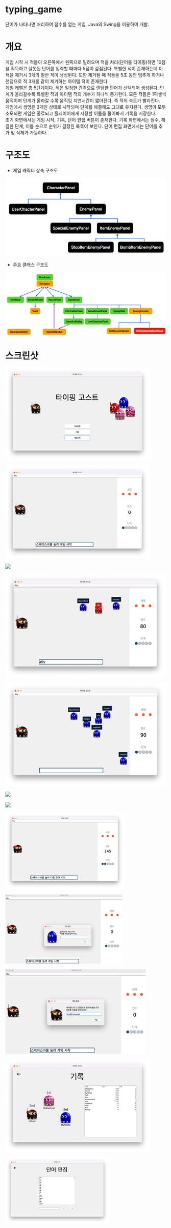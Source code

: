 # typing_game

단어가 나타나면 처리하여 점수를 얻는 게임. Java의 Swing을 이용하여 개발.

# 개요

게임 시작 시 적들이 오른쪽에서 왼쪽으로 밀려오며 적을 처리(단어를 타이핑)하면 10점을 획득하고 잘못된 단어를 입력할 때마다 5점이 감점된다. 특별한 적이 존재하는데 이 적을 제거시 3개의 일반 적이 생성된다. 또한 제거될 때 적들을 5초 동안 멈추게 하거나 랜덤으로 적 3개를 같이 제거하는 아이템 적이 존재한다.  
게임 레벨은 총 5단계이다. 적은 일정한 간격으로 랜덤한 단어가 선택되어 생성된다. 단계가 올라갈수록 특별한 적과 아이템 적의 개수가 하나씩 증가한다. 모든 적들은 1픽셀씩 움직이며 단계가 올라갈 수록 움직임 지연시간이 짧아진다. 즉 적의 속도가 빨라진다.  
게임에서 생명은 3개인 상태로 시작되며 단계를 해결해도 그대로 유지된다. 생명이 모두 소모되면 게임은 종료되고 플레이어에게 저장할 이름을 물어봐서 기록을 저장한다.  
초기 화면에서는 게임 시작, 기록, 단어 편집 버튼이 존재한다. 기록 화면에서는 점수, 해결한 단계, 이름 순으로 순위가 결정된 목록이 보인다. 단어 편집 화면에서는 단어를 추가 및 삭제가 가능하다.

# 구조도

- 게임 캐릭터 상속 구조도

![](assets/diagrams/character_panel_inheritance_diagram.png)

- 주요 클래스 구조도

![](assets/diagrams/class_diagram.png)

# 스크린샷

![](assets/screenshots/intro.png)

![](assets/screenshots/game_panel_ready.png)

![](assets/screenshots/game_panel_inprogress.png)

![](assets/screenshots/special_enemy_before.png)

![](assets/screenshots/special_enemy_after.png)

![](assets/screenshots/bomb_enemy_before.png)

![](assets/screenshots/bomb_enemy_after.png)

![](assets/screenshots/next_stage.png)

![](assets/screenshots/fail_dialog.png)

![](assets/screenshots/success_dialog.png)

![](assets/screenshots/record_panel.png)

![](assets/screenshots/word_edit_panel.png)
